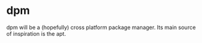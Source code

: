 # dpm

dpm will be a (hopefully) cross platform package manager. Its main source of inspiration is the apt.